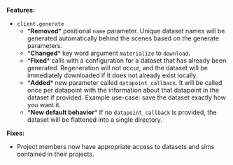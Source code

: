 **Features:**
- `client.generate`
    - \***Removed**\* positional `name` parameter. Unique dataset names will be generated automatically behind the 
      scenes based on the generate parameters.
   - \***Changed**\* key word argument `materialize` to `download`.
    - \***Fixed**\* calls with a configuration for a dataset that has already been generated. Regeneration will not 
      occur, and the dataset will be immediately downloaded if it does not already exist locally.
    - \***Added**\* new parameter called `datapoint_callback`. It will be called once per datapoint with the information
      about that datapoint in the dataset if provided. Example use-case: save the dataset exactly how you want it. 
    - \***New default behavior**\* If no `datapoint_callback` is provided, the dataset will be flattened into a single 
      directory.

**Fixes:**
- Project members now have appropriate access to datasets and sims contained in their projects.
